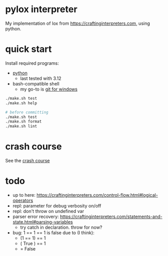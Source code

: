 # pylox interpreter

My implementation of lox from https://craftinginterpreters.com, using python.

# quick start
Install required programs:
- [python](https://www.python.org/)
    - last tested with 3.12
- bash-compatible shell
    - my go-to is [git for windows](https://git-scm.com/download/win)

```sh
./make.sh test
./make.sh help

# before committing
./make.sh test
./make.sh format
./make.sh lint
```

# crash course
See the [crash course](/docs/crash-course.md)

# todo
- up to here: https://craftinginterpreters.com/control-flow.html#logical-operators
- repl: parameter for debug verbosity on/off
- repl: don't throw on undefined var
- parser error recovery: https://craftinginterpreters.com/statements-and-state.html#parsing-variables
    - try catch in declaration. throw for now?
- bug: 1 == 1 == 1 is false due to (I think):
    - (1 == 1) == 1
    - ( True ) == 1
    - = False
